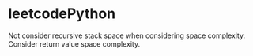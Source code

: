 # leetcodePython

Not consider recursive stack space when considering space complexity.
Consider return value space complexity.
